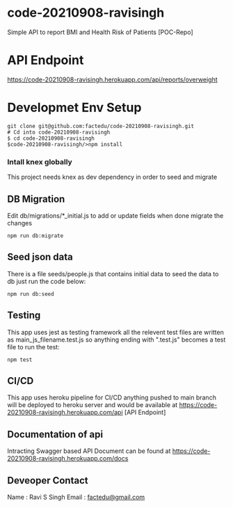 # code-20210908-ravisingh
Simple API to report BMI and Health Risk of Patients [POC-Repo]

# API Endpoint
https://code-20210908-ravisingh.herokuapp.com/api/reports/overweight

# Developmet Env Setup
```
git clone git@github.com:factedu/code-20210908-ravisingh.git
# Cd into code-20210908-ravisingh
$ cd code-20210908-ravisingh
$code-20210908-ravisingh/>npm install
```

### Intall knex globally 
This project needs knex as dev dependency in order to seed and migrate

## DB Migration
Edit db/migrations/*_initial.js to add or update fields
when done migrate the changes
```
npm run db:migrate
```

## Seed json data
There is a file seeds/people.js that contains initial data to seed the data to db just run the code below:
```
npm run db:seed
```

## Testing
This app uses jest as testing framework all the relevent test files are written as main_js_filename.test.js so anything ending with ".test.js" becomes a test file to run the test:
```
npm test
```

## CI/CD
This app uses heroku pipeline for CI/CD anything pushed to main branch will be deployed to heroku server and would be available at
https://code-20210908-ravisingh.herokuapp.com/api [API Endpoint]

## Documentation of api
Intracting Swagger based API Document can be found at
https://code-20210908-ravisingh.herokuapp.com/docs

## Deveoper Contact
Name : Ravi S Singh
Email : factedu@gmail.com
